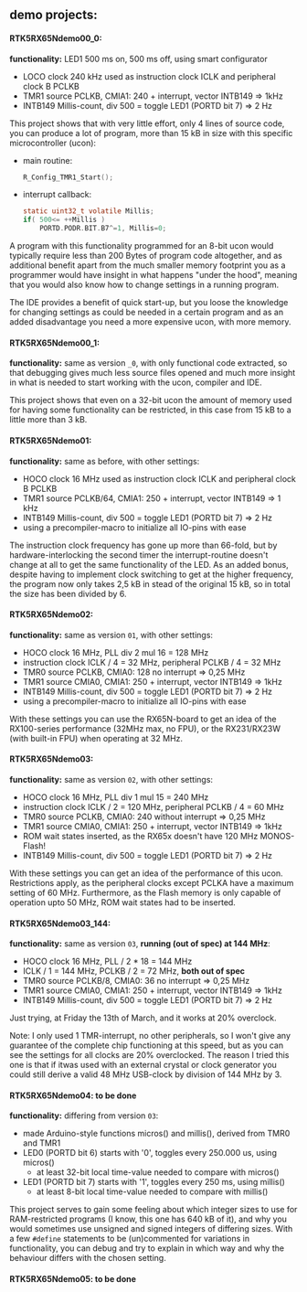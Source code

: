 demo projects:
---

#### RTK5RX65Ndemo00_0:
**functionality:** LED1 500 ms on, 500 ms off, using smart configurator
- LOCO clock 240 kHz used as instruction clock ICLK and
  peripheral clock B PCLKB
- TMR1 source PCLKB, CMIA1: 240 + interrupt, vector INTB149 => 1kHz
- INTB149 Millis-count, div 500 = toggle LED1 (PORTD bit 7) => 2 Hz

This project shows that with very little effort, only 4 lines of source code,
you can produce a lot of program, more than 15 kB in size with this specific
microcontroller (ucon):
- main routine:
  ```.c
  R_Config_TMR1_Start();
  ``` 
- interrupt callback:
  ```.c
  static uint32_t volatile Millis;
  if( 500<= ++Millis )
      PORTD.PODR.BIT.B7^=1, Millis=0;
  ```

A program with this functionality programmed for an 8-bit ucon would
typically require less than 200 Bytes of program code altogether, and as
additional benefit apart from the much smaller memory footprint you as a
programmer would have insight in what happens "under the hood", meaning
that you would also know how to change settings in a running program.

The IDE provides a benefit of quick start-up, but you loose the knowledge
for changing settings as could be needed in a certain program and as an
added disadvantage you need a more expensive ucon, with more memory.

#### RTK5RX65Ndemo00_1:
**functionality:** same as version `_0`, with only functional code extracted,
so that debugging gives much less source files opened and much more insight
in what is needed to start working with the ucon, compiler and IDE.

This project shows that even on a 32-bit ucon the amount of memory used for
having some functionality can be restricted, in this case from 15 kB to a
little more than 3 kB.

#### RTK5RX65Ndemo01:
**functionality:** same as before, with other settings:
- HOCO clock 16 MHz used as instruction clock ICLK and
  peripheral clock B PCLKB
- TMR1 source PCLKB/64, CMIA1: 250 + interrupt, vector INTB149 => 1 kHz
- INTB149 Millis-count,    div 500 = toggle LED1 (PORTD bit 7) => 2 Hz
- using a precompiler-macro to initialize all IO-pins with ease

The instruction clock frequency has gone up more than 66-fold, but by
hardware-interlocking the second timer the interrupt-routine doesn't
change at all to get the same functionality of the LED.
As an added bonus, despite having to implement clock switching to get
at the higher frequency, the program now only takes 2,5 kB in stead of
the original 15 kB, so in total the size has been divided by 6.

#### RTK5RX65Ndemo02:
**functionality:** same as version `01`, with other settings:
- HOCO clock 16 MHz, PLL div 2 mul 16 = 128 MHz
- instruction clock ICLK / 4 = 32 MHz, peripheral PCLKB / 4 = 32 MHz
- TMR0 source PCLKB, CMIA0: 128 no interrupt => 0,25 MHz
- TMR1 source CMIA0, CMIA1: 250 + interrupt, vector INTB149 => 1kHz
- INTB149 Millis-count, div 500 = toggle LED1 (PORTD bit 7) => 2 Hz
- using a precompiler-macro to initialize all IO-pins with ease

With these settings you can use the RX65N-board to get an idea of the
RX100-series performance (32MHz max, no FPU), or the RX231/RX23W
(with built-in FPU) when operating at 32 MHz.

#### RTK5RX65Ndemo03:
**functionality:** same as version `02`, with other settings:
- HOCO clock 16 MHz, PLL div 1 mul 15 = 240 MHz
- instruction clock ICLK / 2 = 120 MHz, peripheral PCLKB / 4 = 60 MHz
- TMR0 source PCLKB, CMIA0: 240 without interrupt => 0,25 MHz
- TMR1 source CMIA0, CMIA1: 250 + interrupt, vector INTB149 => 1kHz
- ROM wait states inserted, as the RX65x doesn't have 120 MHz MONOS-Flash!
- INTB149 Millis-count, div 500 = toggle LED1 (PORTD bit 7) => 2 Hz

With these settings you can get an idea of the performance of this ucon.
Restrictions apply, as the peripheral clocks except PCLKA have a maximum
setting of 60 MHz.
Furthermore, as the Flash memory is only capable of operation upto 50 MHz,
ROM wait states had to be inserted.

#### RTK5RX65Ndemo03_144:
**functionality:** same as version `03`, **running (out of spec) at 144 MHz**:
- HOCO clock 16 MHz, PLL / 2 * 18 = 144 MHz
- ICLK / 1 = 144 MHz, PCLKB / 2 = 72 MHz, **both out of spec**
- TMR0 source PCLKB/8, CMIA0: 36 no interrupt => 0,25 MHz
- TMR1 source CMIA0, CMIA1: 250 + interrupt, vector INTB149 => 1kHz
- INTB149 Millis-count, div 500 = toggle LED1 (PORTD bit 7) => 2 Hz

Just trying, at Friday the 13th of March, and it works at 20% overclock.

Note: I only used 1 TMR-interrupt, no other peripherals, so I won't give any
guarantee of the complete chip functioning at this speed, but as you can see
the settings for all clocks are 20% overclocked. The reason I tried this one
is that if itwas used with an external crystal or clock generator you could
still derive a valid 48 MHz USB-clock by division of 144 MHz by 3.

#### RTK5RX65Ndemo04: to be done
**functionality:** differing from version `03`:
- made Arduino-style functions micros() and millis(), derived from TMR0 and TMR1
- LED0 (PORTD bit 6) starts with '0', toggles every 250.000 us, using micros()
  - at least 32-bit local time-value needed to compare with micros()
- LED1 (PORTD bit 7) starts with '1', toggles every 250 ms, using millis()
  - at least 8-bit local time-value needed to compare with millis()

This project serves to gain some feeling about which integer sizes to use for
RAM-restricted programs (I know, this one has 640 kB of it), and why you would
sometimes use unsigned and signed integers of differing sizes. With a few
`#define` statements to be (un)commented for variations in functionality, you
can debug and try to explain in which way and why the behaviour differs with
the chosen setting.

#### RTK5RX65Ndemo05: to be done
